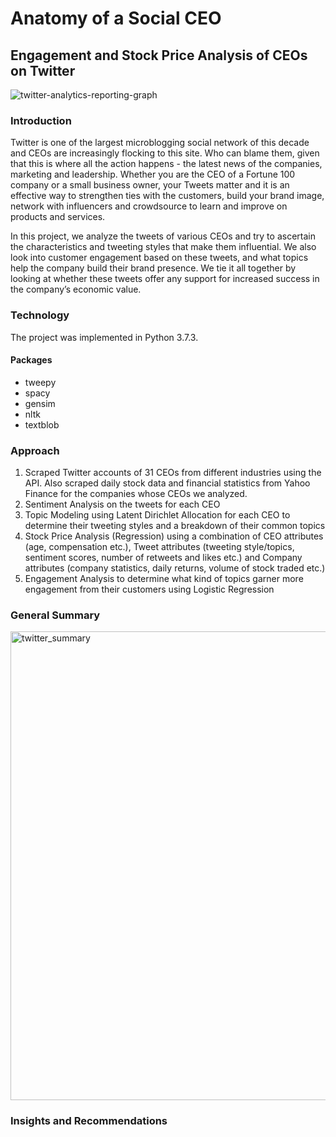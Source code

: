 # Anatomy of a Social CEO
## Engagement and Stock Price Analysis of CEOs on Twitter
![twitter-analytics-reporting-graph](https://user-images.githubusercontent.com/44115595/72640913-7c9a7e80-392e-11ea-862c-6461e3a7b908.jpg)

### Introduction
Twitter is one of the largest microblogging social network of this decade and CEOs are increasingly flocking to this site. Who can blame them, given that this is where all the action happens - the latest news of the companies, marketing and leadership. Whether you are the CEO of a Fortune 100 company or a small business owner, your Tweets matter and it is an effective way to strengthen ties with the customers, build your brand image, network with influencers and crowdsource to learn and improve on products and services.

In this project, we analyze the tweets of various CEOs and try to ascertain the characteristics and tweeting styles that make them influential. We also look into customer engagement based on these tweets, and what topics help the company build their brand presence. We tie it all together by looking at whether these tweets offer any support for increased success in the company’s economic value. 
 
### Technology
The project was implemented in Python 3.7.3.

#### Packages
* tweepy
* spacy
* gensim
* nltk
* textblob

### Approach
1. Scraped Twitter accounts of 31 CEOs from different industries using the API. Also scraped daily stock data and financial statistics from Yahoo Finance for the companies whose CEOs we analyzed.
2. Sentiment Analysis on the tweets for each CEO
3. Topic Modeling using Latent Dirichlet Allocation for each CEO to determine their tweeting styles and a breakdown of their common topics
4. Stock Price Analysis (Regression) using a combination of CEO attributes (age, compensation etc.), Tweet attributes (tweeting style/topics, sentiment scores, number of retweets and likes etc.) and Company attributes (company statistics, daily returns, volume of stock traded etc.)
5. Engagement Analysis to determine what kind of topics garner more engagement from their customers using Logistic Regression

### General Summary
<img width="750" alt="twitter_summary" src="https://user-images.githubusercontent.com/44115595/72647381-0f8ee500-393e-11ea-9671-d0b1a6f78fec.PNG">

### Insights and Recommendations

